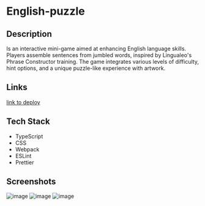 #               English-puzzle
## Description
 Is an interactive mini-game aimed at enhancing English language skills. Players assemble sentences from jumbled words, inspired by Lingualeo's Phrase Constructor training. The game integrates various levels of difficulty, hint options, and a unique puzzle-like experience with artwork.
 ## Links
[link to deploy](https://rolling-scopes-school.github.io/valeriyl01-JSFE2023Q4/rss-puzzle/)
## Tech Stack
* TypeScript
* CSS
* Webpack
* ESLint
* Prettier
## Screenshots

![image](https://github.com/ValeriyL01/English-puzzle/assets/107634274/3012e694-a0d5-4904-9099-d1b1a02f81db)
![image](https://github.com/ValeriyL01/English-puzzle/assets/107634274/72e4fcb1-f1fd-40e2-9aa2-a141d8a8123e)
![image](https://github.com/ValeriyL01/English-puzzle/assets/107634274/9c5f9e9f-b1da-4cb4-b4a6-b7b11dfa2dcc)



